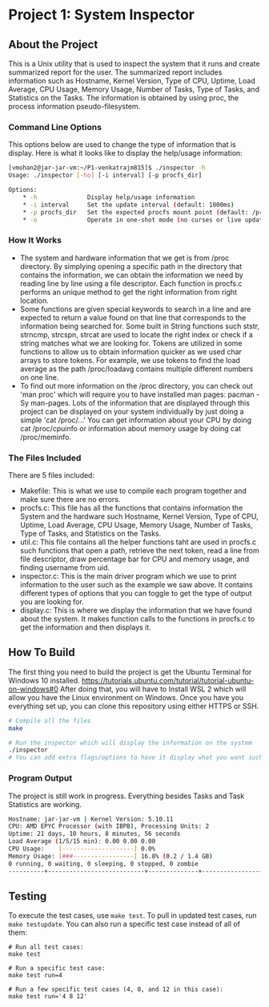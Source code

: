 # Project 1: System Inspector

## About the Project
This is a Unix utility that is used to inspect the system that it runs and create summarized report for the user. The summarized report includes information such as Hostname, Kernel Version, Type of CPU, Uptime, Load Average, CPU Usage, Memory Usage, Number of Tasks, Type of Tasks, and Statistics on the Tasks. The information is obtained by using proc, the process information pseudo-filesystem.

### Command Line Options
This options below are used to change the type of information that is display. Here is what it looks like to display the help/usage information:
```bash
[vmohan2@jar-jar-vm:~/P1-venkatrajm815]$ ./inspector -h
Usage: ./inspector [-ho] [-i interval] [-p procfs_dir]

Options:
    * -h              Display help/usage information
    * -i interval     Set the update interval (default: 1000ms)
    * -p procfs_dir   Set the expected procfs mount point (default: /proc)
    * -o              Operate in one-shot mode (no curses or live updates)
```

### How It Works
  * The system and hardware information that we get is from /proc directory. By simplying opening a specific path in the directory that contains the information, we can obtain the information we need by reading line by line using a file descriptor. Each function in procfs.c performs an unique method to get the right information from right location. 
  * Some functions are given special keywords to search in a line and are expected to return a value found on that line that corresponds to the information being searched for. Some built in String functions such ststr, strncmp, strcspn, strcat are used to locate the right index or check if a string matches what we are looking for. Tokens are utilized in some functions to allow us to obtain information quicker as we used char arrays to store tokens. For example, we use tokens to find the load average as the path /proc/loadavg contains multiple different numbers on one line. 
  * To find out more information on the /proc directory, you can check out 'man proc' which will require you to have installed man pages: pacman -Sy man-pages. Lots of the information that are displayed through this project can be displayed on your system individually by just doing a simple 'cat /proc/...' You can get information about your CPU by doing cat /proc/cpuinfo or information about memory usage by doing cat /proc/meminfo.

### The Files Included
There are 5 files included:
  * Makefile: This is what we use to compile each program together and make sure there are no errors.
  * procfs.c: This file has all the functions that contains information the System and the hardware such Hostname, Kernel Version, Type of CPU, Uptime, Load Average, CPU Usage, Memory Usage, Number of Tasks, Type of Tasks, and Statistics on the Tasks.
  * util.c: This file contains all the helper functions taht are used in procfs.c such functions that open a path, retrieve the next token, read a line from file descriptor, draw percentage bar for CPU and memory usage, and finding username from uid.
  * inspector.c: This is the main driver program which we use to print information to the user such as the example we saw above. It contains different types of options that you can toggle to get the type of output you are looking for.
  * display.c: This is where we display the information that we have found about the system. It makes function calls to the functions in procfs.c to get the information and then displays it.
    
## How To Build 
The first thing you need to build the project is get the Ubuntu Terminal for Windows 10 installed.
https://tutorials.ubuntu.com/tutorial/tutorial-ubuntu-on-windows#0
After doing that, you will have to Install WSL 2 which will allow you have the Linux environment on Windows.
Once you have you everything set up, you can clone this repository using either HTTPS or SSH.
```bash
# Compile all the files
make

# Run the inspector which will display the information on the system
./inspector
# You can add extra flags/options to have it display what you want such -o,-h, -i, -p.
```

### Program Output
The project is still work in progress. Everything besides Tasks and Task Statistics are working.
```bash
Hostname: jar-jar-vm | Kernel Version: 5.10.11
CPU: AMD EPYC Processor (with IBPB), Processing Units: 2 
Uptime: 21 days, 10 hours, 8 minutes, 56 seconds 
Load Average (1/5/15 min): 0.00 0.00 0.00
CPU Usage:    [--------------------] 0.0%                                                                 
Memory Usage: [###-----------------] 16.8% (0.2 / 1.4 GB)                                                                         Tasks: 0 total
0 running, 0 waiting, 0 sleeping, 0 stopped, 0 zombie                                                                                   PID |                 Task Name |        State |            User  
----------+---------------------------+--------------+-----------------  
```

## Testing

To execute the test cases, use `make test`. To pull in updated test cases, run `make testupdate`. You can also run a specific test case instead of all of them:

```
# Run all test cases:
make test

# Run a specific test case:
make test run=4

# Run a few specific test cases (4, 8, and 12 in this case):
make test run='4 8 12'
```
